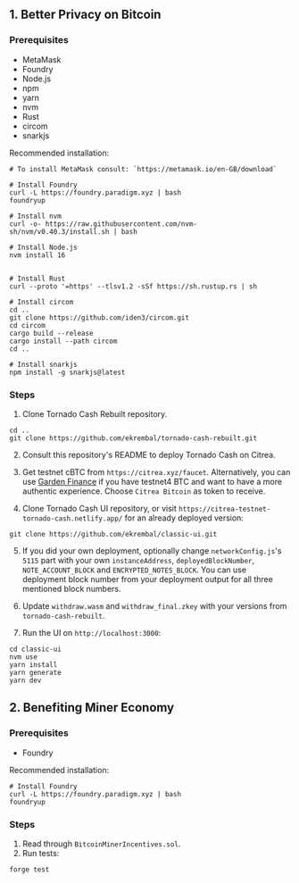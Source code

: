## 1. Better Privacy on Bitcoin
### Prerequisites
- MetaMask
- Foundry
- Node.js
- npm
- yarn
- nvm
- Rust
- circom
- snarkjs

Recommended installation:

```
# To install MetaMask consult: `https://metamask.io/en-GB/download`

# Install Foundry
curl -L https://foundry.paradigm.xyz | bash
foundryup

# Install nvm
curl -o- https://raw.githubusercontent.com/nvm-sh/nvm/v0.40.3/install.sh | bash

# Install Node.js
nvm install 16


# Install Rust
curl --proto '=https' --tlsv1.2 -sSf https://sh.rustup.rs | sh

# Install circom
cd ..
git clone https://github.com/iden3/circom.git
cd circom
cargo build --release
cargo install --path circom
cd ..

# Install snarkjs
npm install -g snarkjs@latest
```

### Steps
1. Clone Tornado Cash Rebuilt repository.
```
cd ..
git clone https://github.com/ekrembal/tornado-cash-rebuilt.git
```

2. Consult this repository's README to deploy Tornado Cash on Citrea.

3. Get testnet cBTC from `https://citrea.xyz/faucet`. Alternatively, you can use [Garden Finance](https://testnet.garden.finance/) if you have testnet4 BTC and want to have a more authentic experience. Choose `Citrea Bitcoin` as token to receive.

4. Clone Tornado Cash UI repository, or visit `https://citrea-testnet-tornado-cash.netlify.app/` for an already deployed version:
```
git clone https://github.com/ekrembal/classic-ui.git
```

5. If you did your own deployment, optionally change `networkConfig.js`'s `5115` part with your own `instanceAddress`, `deployedBlockNumber`, `NOTE_ACCOUNT_BLOCK` and `ENCRYPTED_NOTES_BLOCK`. You can use deployment block number from your deployment output for all three mentioned block numbers.

6. Update `withdraw.wasm` and `withdraw_final.zkey` with your versions from `tornado-cash-rebuilt`.

7. Run the UI on `http://localhost:3000`:
```
cd classic-ui
nvm use
yarn install
yarn generate
yarn dev
```

## 2. Benefiting Miner Economy
### Prerequisites
- Foundry

Recommended installation:

```
# Install Foundry
curl -L https://foundry.paradigm.xyz | bash
foundryup
```

### Steps
1. Read through `BitcoinMinerIncentives.sol`.
2. Run tests:
```
forge test
```